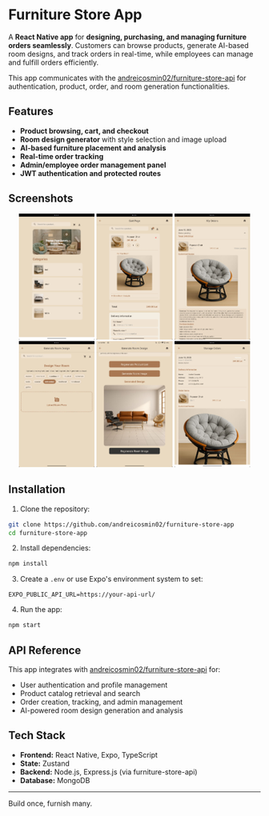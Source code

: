 # Furniture Store App

A **React Native app** for **designing, purchasing, and managing furniture orders seamlessly**. Customers can browse products, generate AI-based room designs, and track orders in real-time, while employees can manage and fulfill orders efficiently.

This app communicates with the [andreicosmin02/furniture-store-api](https://github.com/andreicosmin02/furniture-store-api) for authentication, product, order, and room generation functionalities.

## Features

- **Product browsing, cart, and checkout**
- **Room design generator** with style selection and image upload
- **AI-based furniture placement and analysis**
- **Real-time order tracking**
- **Admin/employee order management panel**
- **JWT authentication and protected routes**

## Screenshots

<p align="center">
  <img src="./assets/0.jpeg" width="30%" />
  <img src="./assets/1.jpeg" width="30%" />
  <img src="./assets/2.jpeg" width="30%" /><br>
  <img src="./assets/3.jpeg" width="30%" />
  <img src="./assets/4.jpeg" width="30%" />
  <img src="./assets/5.jpeg" width="30%" />
</p>

## Installation

1. Clone the repository:

```bash
git clone https://github.com/andreicosmin02/furniture-store-app
cd furniture-store-app
```

2. Install dependencies:

```bash
npm install
```

3. Create a `.env` or use Expo's environment system to set:

```
EXPO_PUBLIC_API_URL=https://your-api-url/
```

4. Run the app:

```bash
npm start
```

## API Reference

This app integrates with [andreicosmin02/furniture-store-api](https://github.com/andreicosmin02/furniture-store-api) for:

- User authentication and profile management
- Product catalog retrieval and search
- Order creation, tracking, and admin management
- AI-powered room design generation and analysis

## Tech Stack

- **Frontend:** React Native, Expo, TypeScript
- **State:** Zustand
- **Backend:** Node.js, Express.js (via furniture-store-api)
- **Database:** MongoDB

---

Build once, furnish many.
